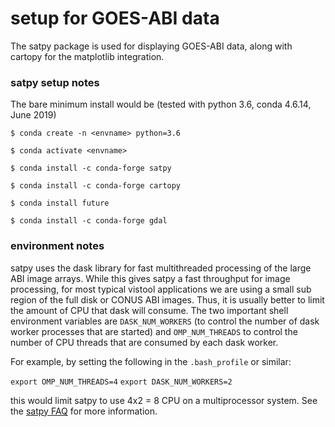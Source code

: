 # setup for GOES-ABI data

The satpy package is used for displaying GOES-ABI data, along with cartopy 
for the matplotlib integration.


### satpy setup notes

The bare minimum install would be (tested with python 3.6, conda 4.6.14, June 2019)

`$ conda create -n <envname> python=3.6`

`$ conda activate <envname>`

`$ conda install -c conda-forge satpy`

`$ conda install -c conda-forge cartopy`

`$ conda install future`

`$ conda install -c conda-forge gdal`

### environment notes

satpy uses the dask library for fast multithreaded processing of the large ABI 
image arrays. While this gives satpy a fast throughput for image processing, 
for most typical vistool applications we are using a small sub region of the 
full disk or CONUS ABI images. Thus, it is usually better to limit the 
amount of CPU that dask will consume. The two important shell environment 
variables are `DASK_NUM_WORKERS` (to control the number of dask worker 
processes that are started) and `OMP_NUM_THREADS` to control the number of 
CPU threads that are consumed by each dask worker.

For example, by setting the following in the `.bash_profile` or similar:

`export OMP_NUM_THREADS=4`
`export DASK_NUM_WORKERS=2`

this would limit satpy to use 4x2 = 8 CPU on a multiprocessor system.
See the [satpy FAQ](https://satpy.readthedocs.io/en/latest/faq.html) for more information.